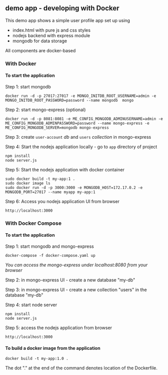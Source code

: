 ## demo app - developing with Docker

This demo app shows a simple user profile app set up using 
- index.html with pure js and css styles
- nodejs backend with express module
- mongodb for data storage

All components are docker-based

### With Docker

#### To start the application

Step 1: start mongodb 

    docker run -d -p 27017:27017 -e MONGO_INITDB_ROOT_USERNAME=admin -e MONGO_INITDB_ROOT_PASSWORD=password --name mongodb  mongo

Step 2: start mongo-express (optional)
    
    docker run -d -p 8081:8081 -e ME_CONFIG_MONGODB_ADMINUSERNAME=admin -e ME_CONFIG_MONGODB_ADMINPASSWORD=password --name mongo-express -e ME_CONFIG_MONGODB_SERVER=mongodb mongo-express   

Step 3: create `user-account` _db_ and `users` _collection_ in mongo-express

Step 4: Start the nodejs application locally - go to `app` directory of project 

    npm install 
    node server.js

Step 5: Start the nodejs application with docker container

    sudo docker build -t my-app:1 .
    sudo docker image ls
    sudo docker run -d -p 3000:3000 -e MONGODB_HOST=172.17.0.2 -e MONGODB_PORT=27017 --name myapp my-app:1
    
Step 6: Access you nodejs application UI from browser

    http://localhost:3000

### With Docker Compose

#### To start the application

Step 1: start mongodb and mongo-express

    docker-compose -f docker-compose.yaml up
    
_You can access the mongo-express under localhost:8080 from your browser_
    
Step 2: in mongo-express UI - create a new database "my-db"

Step 3: in mongo-express UI - create a new collection "users" in the database "my-db"       
    
Step 4: start node server 

    npm install
    node server.js
    
Step 5: access the nodejs application from browser 

    http://localhost:3000

#### To build a docker image from the application

    docker build -t my-app:1.0 .       
    
The dot "." at the end of the command denotes location of the Dockerfile.
